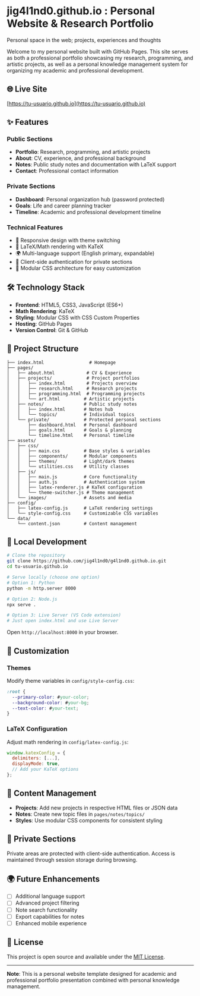 # jig4l1nd0.github.io : Personal Website & Research Portfolio
Personal space in the web; projects, experiences and thoughts

Welcome to my personal website built with GitHub Pages. This site serves as both a professional portfolio showcasing my research, programming, and artistic projects, as well as a personal knowledge management system for organizing my academic and professional development.

## 🌐 Live Site
[https://tu-usuario.github.io](https://tu-usuario.github.io)

## ✨ Features

### Public Sections
- **Portfolio**: Research, programming, and artistic projects
- **About**: CV, experience, and professional background
- **Notes**: Public study notes and documentation with LaTeX support
- **Contact**: Professional contact information

### Private Sections
- **Dashboard**: Personal organization hub (password protected)
- **Goals**: Life and career planning tracker
- **Timeline**: Academic and professional development timeline

### Technical Features
- 📱 Responsive design with theme switching
- 🔢 LaTeX/Math rendering with KaTeX
- 🌍 Multi-language support (English primary, expandable)
- 🔐 Client-side authentication for private sections
- 🎨 Modular CSS architecture for easy customization

## 🛠️ Technology Stack

- **Frontend**: HTML5, CSS3, JavaScript (ES6+)
- **Math Rendering**: KaTeX
- **Styling**: Modular CSS with CSS Custom Properties
- **Hosting**: GitHub Pages
- **Version Control**: Git & GitHub

## 📁 Project Structure

```
├── index.html                 # Homepage
├── pages/
│   ├── about.html            # CV & Experience
│   ├── projects/             # Project portfolios
│   │   ├── index.html        # Projects overview
│   │   ├── research.html     # Research projects
│   │   ├── programming.html  # Programming projects
│   │   └── art.html         # Artistic projects
│   ├── notes/               # Public study notes
│   │   ├── index.html       # Notes hub
│   │   └── topics/          # Individual topics
│   └── private/             # Protected personal sections
│       ├── dashboard.html   # Personal dashboard
│       ├── goals.html       # Goals & planning
│       └── timeline.html    # Personal timeline
├── assets/
│   ├── css/
│   │   ├── main.css         # Base styles & variables
│   │   ├── components/      # Modular components
│   │   ├── themes/          # Light/dark themes
│   │   └── utilities.css    # Utility classes
│   ├── js/
│   │   ├── main.js          # Core functionality
│   │   ├── auth.js          # Authentication system
│   │   ├── latex-renderer.js # KaTeX configuration
│   │   └── theme-switcher.js # Theme management
│   └── images/              # Assets and media
├── config/
│   ├── latex-config.js      # LaTeX rendering settings
│   └── style-config.css     # Customizable CSS variables
└── data/
    └── content.json         # Content management
```

## 🚀 Local Development

```bash
# Clone the repository
git clone https://github.com/jig4l1nd0/g4l1nd0.github.io.git
cd tu-usuario.github.io

# Serve locally (choose one option)
# Option 1: Python
python -m http.server 8000

# Option 2: Node.js
npx serve .

# Option 3: Live Server (VS Code extension)
# Just open index.html and use Live Server
```

Open `http://localhost:8000` in your browser.

## 🔧 Customization

### Themes
Modify theme variables in `config/style-config.css`:
```css
:root {
  --primary-color: #your-color;
  --background-color: #your-bg;
  --text-color: #your-text;
}
```

### LaTeX Configuration
Adjust math rendering in `config/latex-config.js`:
```javascript
window.katexConfig = {
  delimiters: [...],
  displayMode: true,
  // Add your KaTeX options
};
```

## 📝 Content Management

- **Projects**: Add new projects in respective HTML files or JSON data
- **Notes**: Create new topic files in `pages/notes/topics/`
- **Styles**: Use modular CSS components for consistent styling

## 🔐 Private Sections

Private areas are protected with client-side authentication. Access is maintained through session storage during browsing.

## 🌍 Future Enhancements

- [ ] Additional language support
- [ ] Advanced project filtering
- [ ] Note search functionality
- [ ] Export capabilities for notes
- [ ] Enhanced mobile experience

## 📄 License

This project is open source and available under the [MIT License](LICENSE).

---

**Note**: This is a personal website template designed for academic and professional portfolio presentation combined with personal knowledge management.
